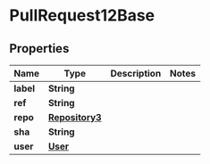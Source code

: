 

# PullRequest12Base


## Properties

| Name | Type | Description | Notes |
|------------ | ------------- | ------------- | -------------|
|**label** | **String** |  |  |
|**ref** | **String** |  |  |
|**repo** | [**Repository3**](Repository3.md) |  |  |
|**sha** | **String** |  |  |
|**user** | [**User**](User.md) |  |  |




